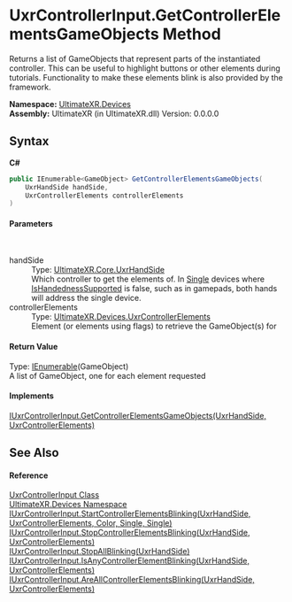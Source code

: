 # UxrControllerInput.GetControllerElementsGameObjects Method 
 

Returns a list of GameObjects that represent parts of the instantiated controller. This can be useful to highlight buttons or other elements during tutorials. Functionality to make these elements blink is also provided by the framework.

**Namespace:**&nbsp;<a href="N_UltimateXR_Devices">UltimateXR.Devices</a><br />**Assembly:**&nbsp;UltimateXR (in UltimateXR.dll) Version: 0.0.0.0

## Syntax

**C#**<br />
``` C#
public IEnumerable<GameObject> GetControllerElementsGameObjects(
	UxrHandSide handSide,
	UxrControllerElements controllerElements
)
```


#### Parameters
&nbsp;<dl><dt>handSide</dt><dd>Type: <a href="T_UltimateXR_Core_UxrHandSide">UltimateXR.Core.UxrHandSide</a><br />Which controller to get the elements of. In <a href="T_UltimateXR_Devices_UxrControllerSetupType">Single</a> devices where <a href="P_UltimateXR_Devices_IUxrControllerInput_IsHandednessSupported">IsHandednessSupported</a> is false, such as in gamepads, both hands will address the single device.</dd><dt>controllerElements</dt><dd>Type: <a href="T_UltimateXR_Devices_UxrControllerElements">UltimateXR.Devices.UxrControllerElements</a><br />Element (or elements using flags) to retrieve the GameObject(s) for</dd></dl>

#### Return Value
Type: <a href="https://docs.microsoft.com/dotnet/api/system.collections.generic.ienumerable-1" target="_blank" rel="noopener noreferrer">IEnumerable</a>(GameObject)<br />A list of GameObject, one for each element requested

#### Implements
<a href="M_UltimateXR_Devices_IUxrControllerInput_GetControllerElementsGameObjects">IUxrControllerInput.GetControllerElementsGameObjects(UxrHandSide, UxrControllerElements)</a><br />

## See Also


#### Reference
<a href="T_UltimateXR_Devices_UxrControllerInput">UxrControllerInput Class</a><br /><a href="N_UltimateXR_Devices">UltimateXR.Devices Namespace</a><br /><a href="M_UltimateXR_Devices_IUxrControllerInput_StartControllerElementsBlinking">IUxrControllerInput.StartControllerElementsBlinking(UxrHandSide, UxrControllerElements, Color, Single, Single)</a><br /><a href="M_UltimateXR_Devices_IUxrControllerInput_StopControllerElementsBlinking">IUxrControllerInput.StopControllerElementsBlinking(UxrHandSide, UxrControllerElements)</a><br /><a href="M_UltimateXR_Devices_IUxrControllerInput_StopAllBlinking">IUxrControllerInput.StopAllBlinking(UxrHandSide)</a><br /><a href="M_UltimateXR_Devices_IUxrControllerInput_IsAnyControllerElementBlinking">IUxrControllerInput.IsAnyControllerElementBlinking(UxrHandSide, UxrControllerElements)</a><br /><a href="M_UltimateXR_Devices_IUxrControllerInput_AreAllControllerElementsBlinking">IUxrControllerInput.AreAllControllerElementsBlinking(UxrHandSide, UxrControllerElements)</a><br />
